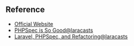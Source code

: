 ## Reference

* [Official Website](http://phpspec.readthedocs.org/en/latest/)
* [PHPSpec is So Good@laracasts](https://laracasts.com/lessons/phpspec-is-so-good)
* [Laravel, PHPSpec, and Refactoring@laracasts](https://laracasts.com/lessons/phpspec-laravel-and-refactoring)
